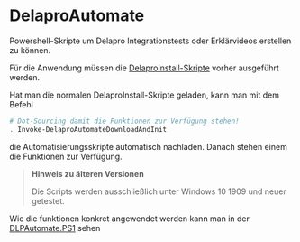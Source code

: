 # DelaproAutomate

Powershell-Skripte um Delapro Integrationstests oder Erklärvideos erstellen zu können.

Für die Anwendung müssen die [DelaproInstall-Skripte](https://github.com/Delapro/DelaproInstall) vorher ausgeführt werden.

Hat man die normalen DelaproInstall-Skripte geladen, kann man mit dem Befehl 

```Powershell
# Dot-Sourcing damit die Funktionen zur Verfügung stehen!
. Invoke-DelaproAutomateDownloadAndInit
```

die Automatisierungsskripte automatisch nachladen. Danach stehen einem die Funktionen zur Verfügung.

> **Hinweis zu älteren Versionen**
>
> Die Scripts werden ausschließlich unter Windows 10 1909 und neuer getestet.

Wie die funktionen konkret angewendet werden kann man in der [DLPAutomate.PS1](DLPAutomate.PS1) sehen